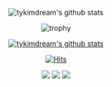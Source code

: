 <!--
**tykimdream/tykimdream** is a ✨ _special_ ✨ repository because its `README.md` (this file) appears on your GitHub profile.

Here are some ideas to get you started:
- 🔭 I’m currently working on ...
- 🌱 I’m currently learning ...
- 👯 I’m looking to collaborate on ...
- 🤔 I’m looking for help with ...
- 💬 Ask me about ...
- 📫 How to reach me: ...
- 😄 Pronouns: ...
- ⚡ Fun fact: ...
-->

<div align="center">
  

![tykimdream's github stats](https://github-readme-stats.vercel.app/api?username=tykimdream&show_icons=true&theme=prussian)

![trophy](https://github-profile-trophy.vercel.app/?username=tykimdream)
  
  
  [![tykimdream's github stats](https://github-readme-stats.vercel.app/api/top-langs/?username=tykimdream&show_icons=true&hide_border=true&title_color=004386&icon_color=004386&layout=compact)](https://github.com/tykimdream)
  
  [![Hits](https://hits.seeyoufarm.com/api/count/incr/badge.svg?url=https%3A%2F%2Fgithub.com%2Ftykimdream&count_bg=%237CB252&title_bg=%23555555&icon=baidu.svg&icon_color=%23D55E5E&title=hits&edge_flat=false)](https://hits.seeyoufarm.com)
  
  <img src="https://img.shields.io/badge/html-E34F26?style=for-the-badge&logo=html5&logoColor=white">
  <img src="https://img.shields.io/badge/css-1572B6?style=for-the-badge&logo=css3&logoColor=white">
  <img src="https://img.shields.io/badge/javascript-F7DF1E?style=for-the-badge&logo=javascript&logoColor=black">
  
  <br><br><br>

  
</div>
